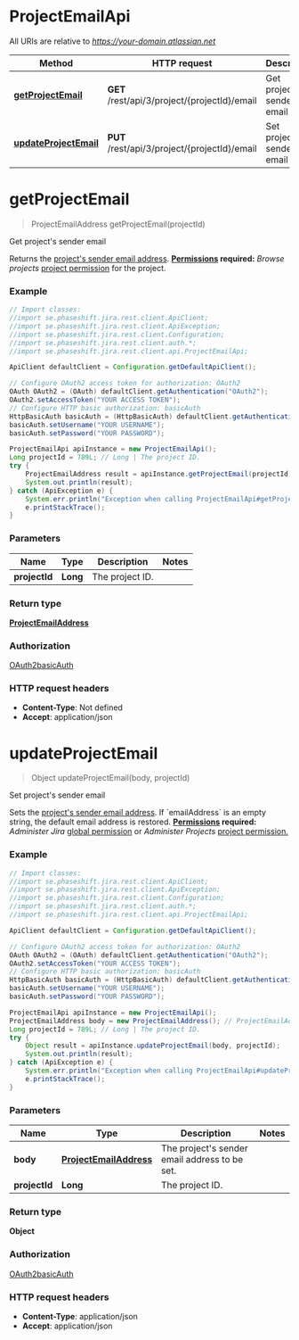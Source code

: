 # ProjectEmailApi

All URIs are relative to *https://your-domain.atlassian.net*

Method | HTTP request | Description
------------- | ------------- | -------------
[**getProjectEmail**](ProjectEmailApi.md#getProjectEmail) | **GET** /rest/api/3/project/{projectId}/email | Get project&#x27;s sender email
[**updateProjectEmail**](ProjectEmailApi.md#updateProjectEmail) | **PUT** /rest/api/3/project/{projectId}/email | Set project&#x27;s sender email

<a name="getProjectEmail"></a>
# **getProjectEmail**
> ProjectEmailAddress getProjectEmail(projectId)

Get project&#x27;s sender email

Returns the [project&#x27;s sender email address](https://confluence.atlassian.com/x/dolKLg).  **[Permissions](#permissions) required:** *Browse projects* [project permission](https://confluence.atlassian.com/x/yodKLg) for the project.

### Example
```java
// Import classes:
//import se.phaseshift.jira.rest.client.ApiClient;
//import se.phaseshift.jira.rest.client.ApiException;
//import se.phaseshift.jira.rest.client.Configuration;
//import se.phaseshift.jira.rest.client.auth.*;
//import se.phaseshift.jira.rest.client.api.ProjectEmailApi;

ApiClient defaultClient = Configuration.getDefaultApiClient();

// Configure OAuth2 access token for authorization: OAuth2
OAuth OAuth2 = (OAuth) defaultClient.getAuthentication("OAuth2");
OAuth2.setAccessToken("YOUR ACCESS TOKEN");
// Configure HTTP basic authorization: basicAuth
HttpBasicAuth basicAuth = (HttpBasicAuth) defaultClient.getAuthentication("basicAuth");
basicAuth.setUsername("YOUR USERNAME");
basicAuth.setPassword("YOUR PASSWORD");

ProjectEmailApi apiInstance = new ProjectEmailApi();
Long projectId = 789L; // Long | The project ID.
try {
    ProjectEmailAddress result = apiInstance.getProjectEmail(projectId);
    System.out.println(result);
} catch (ApiException e) {
    System.err.println("Exception when calling ProjectEmailApi#getProjectEmail");
    e.printStackTrace();
}
```

### Parameters

Name | Type | Description  | Notes
------------- | ------------- | ------------- | -------------
 **projectId** | **Long**| The project ID. |

### Return type

[**ProjectEmailAddress**](ProjectEmailAddress.md)

### Authorization

[OAuth2](../README.md#OAuth2)[basicAuth](../README.md#basicAuth)

### HTTP request headers

 - **Content-Type**: Not defined
 - **Accept**: application/json

<a name="updateProjectEmail"></a>
# **updateProjectEmail**
> Object updateProjectEmail(body, projectId)

Set project&#x27;s sender email

Sets the [project&#x27;s sender email address](https://confluence.atlassian.com/x/dolKLg).  If &#x60;emailAddress&#x60; is an empty string, the default email address is restored.  **[Permissions](#permissions) required:** *Administer Jira* [global permission](https://confluence.atlassian.com/x/x4dKLg) or *Administer Projects* [project permission.](https://confluence.atlassian.com/x/yodKLg)

### Example
```java
// Import classes:
//import se.phaseshift.jira.rest.client.ApiClient;
//import se.phaseshift.jira.rest.client.ApiException;
//import se.phaseshift.jira.rest.client.Configuration;
//import se.phaseshift.jira.rest.client.auth.*;
//import se.phaseshift.jira.rest.client.api.ProjectEmailApi;

ApiClient defaultClient = Configuration.getDefaultApiClient();

// Configure OAuth2 access token for authorization: OAuth2
OAuth OAuth2 = (OAuth) defaultClient.getAuthentication("OAuth2");
OAuth2.setAccessToken("YOUR ACCESS TOKEN");
// Configure HTTP basic authorization: basicAuth
HttpBasicAuth basicAuth = (HttpBasicAuth) defaultClient.getAuthentication("basicAuth");
basicAuth.setUsername("YOUR USERNAME");
basicAuth.setPassword("YOUR PASSWORD");

ProjectEmailApi apiInstance = new ProjectEmailApi();
ProjectEmailAddress body = new ProjectEmailAddress(); // ProjectEmailAddress | The project's sender email address to be set.
Long projectId = 789L; // Long | The project ID.
try {
    Object result = apiInstance.updateProjectEmail(body, projectId);
    System.out.println(result);
} catch (ApiException e) {
    System.err.println("Exception when calling ProjectEmailApi#updateProjectEmail");
    e.printStackTrace();
}
```

### Parameters

Name | Type | Description  | Notes
------------- | ------------- | ------------- | -------------
 **body** | [**ProjectEmailAddress**](ProjectEmailAddress.md)| The project&#x27;s sender email address to be set. |
 **projectId** | **Long**| The project ID. |

### Return type

**Object**

### Authorization

[OAuth2](../README.md#OAuth2)[basicAuth](../README.md#basicAuth)

### HTTP request headers

 - **Content-Type**: application/json
 - **Accept**: application/json

